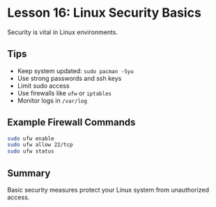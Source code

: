 # Lesson 16: Linux Security Basics
Security is vital in Linux environments.

## Tips
- Keep system updated: `sudo pacman -Syu`
- Use strong passwords and ssh keys
- Limit sudo access
- Use firewalls like `ufw` or `iptables`
- Monitor logs in `/var/log`

## Example Firewall Commands
```bash
sudo ufw enable
sudo ufw allow 22/tcp
sudo ufw status
```

## Summary
Basic security measures protect your Linux system from unauthorized access.

